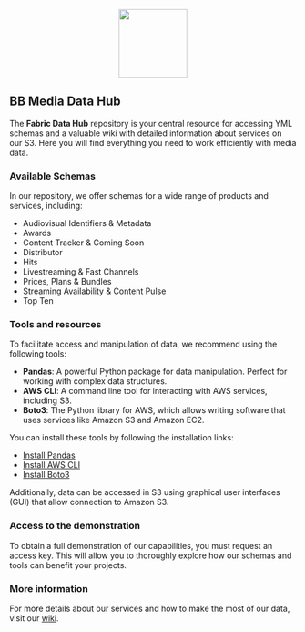 <p align="center">
<image
  src="https://github.com/BB-Media-IT/.github/assets/4085605/c08bf803-09ca-420c-b728-8f6ea85b3aa2"
  height=120
  margin=0>
</p>

## BB Media Data Hub

The **Fabric Data Hub** repository is your central resource for accessing YML schemas and a valuable wiki with detailed information about services on our S3. Here you will find everything you need to work efficiently with media data.

### Available Schemas

In our repository, we offer schemas for a wide range of products and services, including:

- Audiovisual Identifiers & Metadata
- Awards
- Content Tracker & Coming Soon
- Distributor
- Hits
- Livestreaming & Fast Channels
- Prices, Plans & Bundles
- Streaming Availability & Content Pulse
- Top Ten

### Tools and resources

To facilitate access and manipulation of data, we recommend using the following tools:

- **Pandas**: A powerful Python package for data manipulation. Perfect for working with complex data structures.
- **AWS CLI**: A command line tool for interacting with AWS services, including S3.
- **Boto3**: The Python library for AWS, which allows writing software that uses services like Amazon S3 and Amazon EC2.

You can install these tools by following the installation links:
- [Install Pandas](https://pandas.pydata.org/pandas-docs/stable/getting_started/install.html)
- [Install AWS CLI](https://aws.amazon.com/cli/)
- [Install Boto3](https://boto3.amazonaws.com/v1/documentation/api/latest/guide/quickstart.html)

Additionally, data can be accessed in S3 using graphical user interfaces (GUI) that allow connection to Amazon S3.

### Access to the demonstration

To obtain a full demonstration of our capabilities, you must request an access key. This will allow you to thoroughly explore how our schemas and tools can benefit your projects.

### More information

For more details about our services and how to make the most of our data, visit our [wiki](https://github.com/BB-Media-IT/Data-Hub/wiki).
